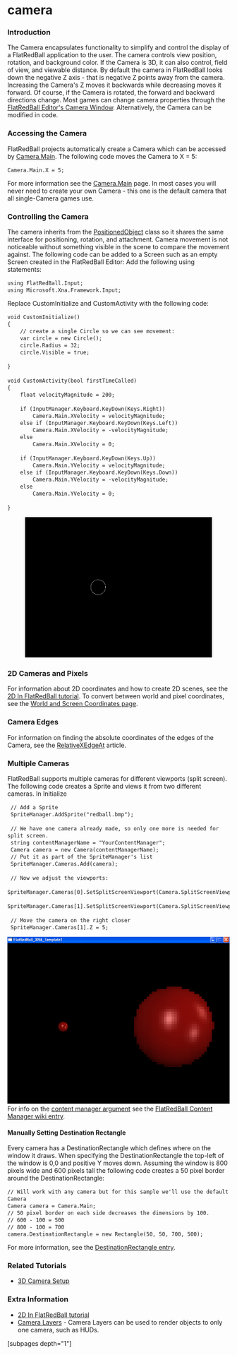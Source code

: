 # camera

### Introduction

The Camera encapsulates functionality to simplify and control the display of a FlatRedBall application to the user. The camera controls view position, rotation, and background color. If the Camera is 3D, it can also control, field of view, and viewable distance. By default the camera in FlatRedBall looks down the negative Z axis - that is negative Z points away from the camera. Increasing the Camera's Z moves it backwards while decreasing moves it forward. Of course, if the Camera is rotated, the forward and backward directions change. Most games can change camera properties through the [FlatRedBall Editor's Camera Window](../../../glue-reference/camera.md). Alternatively, the Camera can be modified in code.

### Accessing the Camera

FlatRedBall projects automatically create a Camera which can be accessed by [Camera.Main](../../../frb/docs/index.php). The following code moves the Camera to X = 5:

```
Camera.Main.X = 5;
```

For more information see the [Camera.Main](../../../frb/docs/index.php) page. In most cases you will never need to create your own Camera - this one is the default camera that all single-Camera games use.

### Controlling the Camera

The camera inherits from the [PositionedObject](../../../frb/docs/index.php) class so it shares the same interface for positioning, rotation, and attachment. Camera movement is not noticeable without something visible in the scene to compare the movement against. The following code can be added to a Screen such as an empty Screen created in the FlatRedBall Editor: Add the following using statements:

```
using FlatRedBall.Input;
using Microsoft.Xna.Framework.Input;
```

Replace CustomInitialize and CustomActivity with the following code:

```
void CustomInitialize()
{
    // create a single Circle so we can see movement:
    var circle = new Circle();
    circle.Radius = 32;
    circle.Visible = true;

}

void CustomActivity(bool firstTimeCalled)
{
    float velocityMagnitude = 200;

    if (InputManager.Keyboard.KeyDown(Keys.Right))
        Camera.Main.XVelocity = velocityMagnitude;
    else if (InputManager.Keyboard.KeyDown(Keys.Left))
        Camera.Main.XVelocity = -velocityMagnitude;
    else
        Camera.Main.XVelocity = 0;

    if (InputManager.Keyboard.KeyDown(Keys.Up))
        Camera.Main.YVelocity = velocityMagnitude;
    else if (InputManager.Keyboard.KeyDown(Keys.Down))
        Camera.Main.YVelocity = -velocityMagnitude;
    else
        Camera.Main.YVelocity = 0;

}
```



<figure><img src="../../../media/2016-01-10_08-09-06.gif" alt=""><figcaption></figcaption></figure>



### 2D Cameras and Pixels

For information about 2D coordinates and how to create 2D scenes, see the [2D In FlatRedBall tutorial](../../../frb/docs/index.php). To convert between world and pixel coordinates, see the [World and Screen Coordinates page](../../../frb/docs/index.php#World_and_Screen_Coordinates).

### Camera Edges

For information on finding the absolute coordinates of the edges of the Camera, see the [RelativeXEdgeAt](../../../frb/docs/index.php) article.

### Multiple Cameras

FlatRedBall supports multiple cameras for different viewports (split screen). The following code creates a Sprite and views it from two different cameras. In Initialize

```
 // Add a Sprite
 SpriteManager.AddSprite("redball.bmp");

 // We have one camera already made, so only one more is needed for split screen.
 string contentManagerName = "YourContentManager";
 Camera camera = new Camera(contentManagerName);
 // Put it as part of the SpriteManager's list
 SpriteManager.Cameras.Add(camera);

 // Now we adjust the viewports:
 SpriteManager.Cameras[0].SetSplitScreenViewport(Camera.SplitScreenViewport.LeftHalf);
 SpriteManager.Cameras[1].SetSplitScreenViewport(Camera.SplitScreenViewport.RightHalf);   

 // Move the camera on the right closer
 SpriteManager.Cameras[1].Z = 5;
```

![SplitScreen.png](../../../media/migrated_media-SplitScreen.png) For info on the [content manager argument](../../../frb/docs/index.php) see the [FlatRedBall Content Manager wiki entry](../../../frb/docs/index.php).

#### Manually Setting Destination Rectangle

Every camera has a DestinationRectangle which defines where on the window it draws. When specifying the DestinationRectangle the top-left of the window is 0,0 and positive Y moves down. Assuming the window is 800 pixels wide and 600 pixels tall the following code creates a 50 pixel border around the DestinationRectangle:

```
// Will work with any camera but for this sample we'll use the default Camera
Camera camera = Camera.Main;
// 50 pixel border on each side decreases the dimensions by 100.
// 600 - 100 = 500
// 800 - 100 = 700
camera.DestinationRectangle = new Rectangle(50, 50, 700, 500);
```

For more information, see the [DestinationRectangle entry](../../../frb/docs/index.php).

### Related Tutorials

* [3D Camera Setup](../../../frb/docs/index.php)

### Extra Information

* [2D In FlatRedBall tutorial](../../../frb/docs/index.php)
* [Camera Layers](../../../frb/docs/index.php#Camera_Layers) - Camera Layers can be used to render objects to only one camera, such as HUDs.

\[subpages depth="1"]
